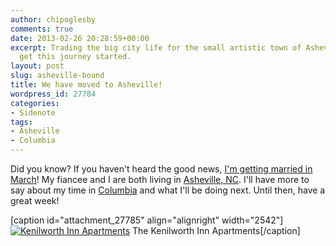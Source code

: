 ```yaml
---
author: chipoglesby
comments: true
date: 2013-02-26 20:28:59+00:00
excerpt: Trading the big city life for the small artistic town of Asheville, NC. Let's
  get this journey started.
layout: post
slug: asheville-bound
title: We have moved to Asheville!
wordpress_id: 27784
categories:
- Sidenote
tags:
- Asheville
- Columbia
---
```


Did you know? If you haven't heard the good news, [I'm getting married in March](http://www.chipoglesby.com/2012/08/marriage/)! My fiancee and I are both living in [Asheville, NC](http://www.chipoglesby.com/tag/asheville/). I'll have more to say about my time in [Columbia](http://www.chipoglesby.com/?s=Columbia&submit=Search) and what I'll be doing next. Until then, have a great week!

[caption id="attachment_27785" align="alignright" width="2542"][![Kenilworth Inn Apartments](https://storage.googleapis.com/www.chipoglesby.com/wp-content/uploads/2013/02/13-1.jpg)](https://storage.googleapis.com/www.chipoglesby.com/wp-content/uploads/2013/02/13-1.jpg) The Kenilworth Inn Apartments[/caption]
